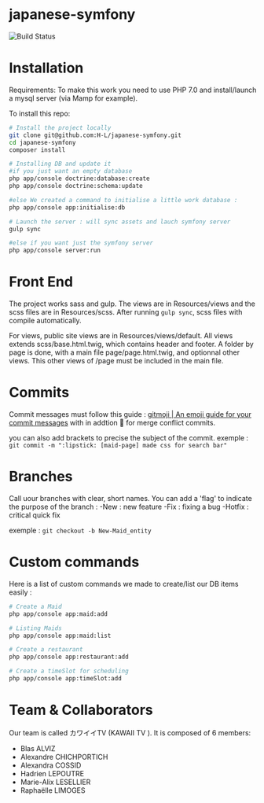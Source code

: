 japanese-symfony
================

![Build Status](https://travis-ci.com/H-L/japanese-symfony.svg?token=shXpjoDpc1SDKZQqur1f&branch=master)

# Installation

Requirements:
To make this work you need to use PHP 7.0 and install/launch a mysql server (via Mamp for example).

To install this repo:

```bash
# Install the project locally
git clone git@github.com:H-L/japanese-symfony.git
cd japanese-symfony
composer install

# Installing DB and update it
#if you just want an empty database
php app/console doctrine:database:create
php app/console doctrine:schema:update

#else We created a command to initialise a little work database :
php app/console app:initialise:db

# Launch the server : will sync assets and lauch symfony server
gulp sync

#else if you want just the symfony server
php app/console server:run
```
# Front End
The project works sass and gulp. The views are in Resources/views and the scss files are in Resources/scss.
After running `gulp sync`, scss files with compile automatically.

For views, public site views are in Resources/views/default. All views extends scss/base.html.twig, which contains header and footer.
A folder by page is done, with a main file page/page.html.twig, and optionnal other views. This other views of /page must be included in the main file.

# Commits
Commit messages must follow this guide : [gitmoji | An emoji guide for your commit messages](https://gitmoji.carloscuesta.me/)
with in addtion :pray: for merge conflict commits.

you can also add brackets to precise the subject of the commit.
exemple : `git commit -m ":lipstick: [maid-page] made css for search bar"`

# Branches
Call uour branches with clear, short names. You can add a 'flag' to indicate the purpose of the branch :
-New : new feature
-Fix : fixing a bug
-Hotfix : critical quick fix

exemple : `git checkout -b New-Maid_entity`

# Custom commands

Here is a list of custom commands we made to create/list our DB items easily :

```bash
# Create a Maid
php app/console app:maid:add

# Listing Maids
php app/console app:maid:list

# Create a restaurant
php app/console app:restaurant:add

# Create a timeSlot for scheduling
php app/console app:timeSlot:add
```

# Team & Collaborators

Our team is called カワイイTV (KAWAII TV ).
It is composed of 6 members:
- Blas ALVIZ
- Alexandre CHICHPORTICH
- Alexandra COSSID
- Hadrien LEPOUTRE
- Marie-Alix LESELLIER
- Raphaëlle LIMOGES